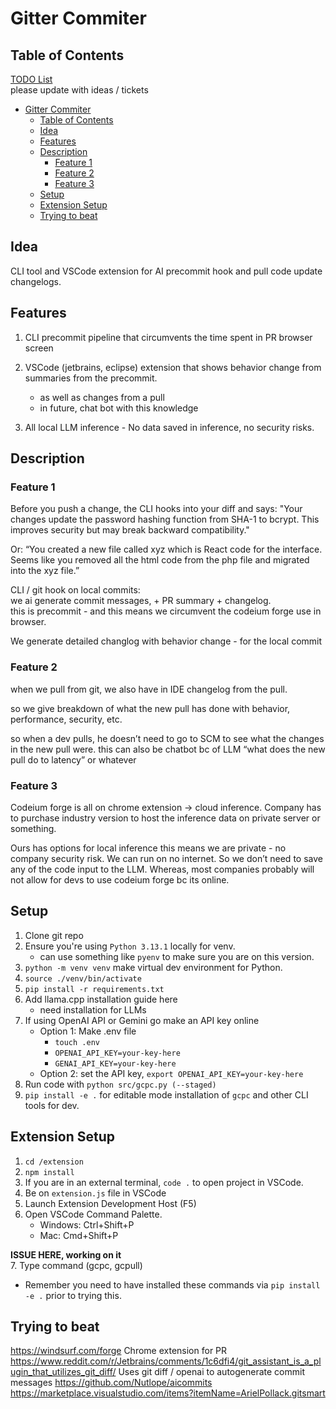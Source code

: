 # Gitter Commiter

## Table of Contents

[TODO List](TODO.md)  
please update with ideas / tickets

- [Gitter Commiter](#gitter-commiter)
  - [Table of Contents](#table-of-contents)
  - [Idea](#idea)
  - [Features](#features)
  - [Description](#description)
    - [Feature 1](#feature-1)
    - [Feature 2](#feature-2)
    - [Feature 3](#feature-3)
  - [Setup](#setup)
  - [Extension Setup](#extension-setup)
  - [Trying to beat](#trying-to-beat)

## Idea

CLI tool and VSCode extension for AI precommit hook and pull code update changelogs.

## Features

1. CLI precommit pipeline that circumvents the time spent in PR browser screen
2. VSCode (jetbrains, eclipse) extension that shows behavior change from summaries from the precommit.

   - as well as changes from a pull
   - in future, chat bot with this knowledge

3. All local LLM inference - No data saved in inference, no security risks.

## Description

### Feature 1

Before you push a change, the CLI hooks into your diff and says: "Your changes update the password hashing function from SHA-1 to bcrypt. This improves security but may break backward compatibility."

Or: “You created a new file called xyz which is React code for the interface. Seems like you removed all the html code from the php file and migrated into the xyz file.”

CLI / git hook on local commits:  
we ai generate commit messages, + PR summary + changelog.  
this is precommit - and this means we circumvent the codeium forge use in browser.

We generate detailed changlog with behavior change - for the local commit

### Feature 2

when we pull from git,
we also have in IDE changelog from the pull.

so we give breakdown of what the new pull has done with behavior, performance, security, etc.

so when a dev pulls, he doesn’t need to go to SCM to see what the changes in the new pull were.
this can also be chatbot bc of LLM
“what does the new pull do to latency” or whatever

### Feature 3

Codeium forge is all on chrome extension -> cloud inference.
Company has to purchase industry version to host the inference data on private server or something.

Ours has options for local inference
this means we are private - no company security risk. We can run on no internet. So we don’t need to save any of the code input to the LLM. Whereas, most companies probably will not allow for devs to use codeium forge bc its online.

## Setup

1. Clone git repo
2. Ensure you're using `Python 3.13.1` locally for venv.
   - can use something like `pyenv` to make sure you are on this version.
3. `python -m venv venv` make virtual dev environment for Python.
4. `source ./venv/bin/activate`
5. `pip install -r requirements.txt`
6. Add llama.cpp installation guide here
   - need installation for LLMs
7. If using OpenAI API or Gemini go make an API key online
   - Option 1: Make .env file
     - `touch .env`
     - `OPENAI_API_KEY=your-key-here`
     - `GENAI_API_KEY=your-key-here`
   - Option 2: set the API key, `export OPENAI_API_KEY=your-key-here`
8. Run code with `python src/gcpc.py (--staged)`
9. `pip install -e .` for editable mode installation of `gcpc` and other CLI tools for dev.

## Extension Setup

1. `cd /extension`
2. `npm install`
3. If you are in an external terminal, `code .` to open project in VSCode.
4. Be on `extension.js` file in VSCode
5. Launch Extension Development Host (F5)
6. Open VSCode Command Palette.
   - Windows: Ctrl+Shift+P
   - Mac: Cmd+Shift+P

**ISSUE HERE, working on it**  
7. Type command (gcpc, gcpull)

- Remember you need to have installed these commands via `pip install -e .` prior to trying this.

## Trying to beat

https://windsurf.com/forge
Chrome extension for PR
https://www.reddit.com/r/Jetbrains/comments/1c6dfi4/git_assistant_is_a_plugin_that_utilizes_git_diff/
Uses git diff / openai to autogenerate commit messages
https://github.com/Nutlope/aicommits  
https://marketplace.visualstudio.com/items?itemName=ArielPollack.gitsmart
